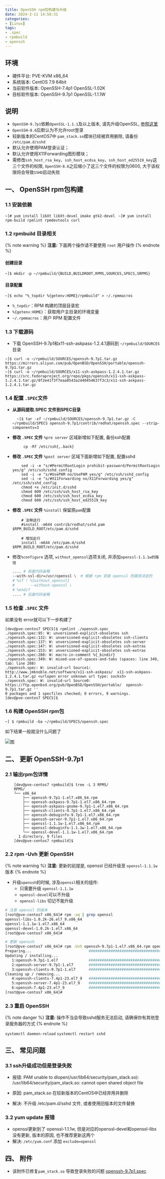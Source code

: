 ```yaml
---
title: OpenSSH rpm包构建与升级
date: 2024-3-11 14:58:31
categories: 
- [Linux]
tags: 
- .spec
- rpmbuild
- openssh
---
```



## 环境

  - 硬件平台: PVE-KVM x86_64
  - 系统版本: CentOS 7.9 64bit
  - 当前软件版本: OpenSSH-7.4p1  OpenSSL-1.02K
  - 目标软件版本: OpenSSH-9.7p1  OpenSSL-1.1.1W


## 说明

  - ```OpenSSH-9.7p1```依赖```OpenSSL-1.1.1```及以上版本, 请先升级OpenSSL, [参照这里](https://hilyso.github.io/2024/03/07/081.openssl_rpm_build/)
  - ```OpenSSH-8.6```后默认为不允许root登录
  - 较新版本的CentOS7中 ```pam_stack.so```模块已经被弃用删除, 请备份 ```/etc/pam.d/sshd``` 
  - 默认允许使用PAM登录认证；
  - 默认允许使用X11Forwarding图形模块；
  - 需修改```ssh_host_rsa_key```、```ssh_host_ecdsa_key```、```ssh_host_ed25519_key```这三个文件的权限, ```OpenSSH-8.6```之后缩小了这三个文件的权限为0600, 大于该权限将会导致```SSHD```启动失败

## 一、 OpenSSH rpm包构建

### 1.1 安装依赖

  ``` ~]# yum install libXt libXt-devel imake gtk2-devel ```
  ``` ~]# yum install rpm-build rpmlint rpmdevtools curl```

### 1.2 rpmbuild 目录相关

{% note warning %}
**注意:**
下面两个操作请不要使用 ```root``` 用户操作
{% endnote %}

#### 创建目录
  ```~]$ mkdir -p ~/rpmbuild/{BUILD,BUILDROOT,RPMS,SOURCES,SPECS,SRPMS} ```

#### 目录配置
  ``` ~]$ echo "%_topdir %{getenv:HOME}/rpmbuild" > ~/.rpmmacros ```
  - ``` %_topdir ```：RPM 构建的顶层目录宏
  - ``` %{getenv:HOME} ```：获取用户主目录的环境变量
  - ``` ~/.rpmmacros ```：用户 RPM 配置文件


### 1.3 下载源码

  - 下载 OpenSSH-9.7p1和x11-ssh-askpass-1.2.4.1源码到 ``` ~/rpmbuild/SOURCES ```目录

  ``` shell
  ~]$ curl -o ~/rpmbuild/SOURCES/openssh-9.7p1.tar.gz https://mirrors.aliyun.com/pub/OpenBSD/OpenSSH/portable/openssh-9.7p1.tar.gz
  ~]$ curl -o ~/rpmbuild/SOURCES/x11-ssh-askpass-1.2.4.1.tar.gz https://src.fedoraproject.org/repo/pkgs/openssh/x11-ssh-askpass-1.2.4.1.tar.gz/8f2e41f3f7eaa8543a2440454637f3c3/x11-ssh-askpass-1.2.4.1.tar.gz
  ```

### 1.4 配置 ```.SPEC```文件

  - **从源码提取.SPEC 文件到SPEC目录**
    ``` shell
      ~]$ tar -xf ~/rpmbuild/SOURCES/openssh-9.7p1.tar.gz -C ~/rpmbuild/SPECS openssh-9.7p1/contrib/redhat/openssh.spec --strip-components=3 
    ```

  - **修改 ```.SPEC``` 文件** ```%pre server``` 区域新增如下配置, 备份ssh配置
    ``` shell
         cp -Rf /etc/ssh{,.back}
    ```

  - **修改 ```.SPEC``` 文件** ```%post server``` 区域下面新增如下配置, 配置sshd
    ``` shell
        sed -i -e "s/#PermitRootLogin prohibit-password/PermitRootLogin yes/g" /etc/ssh/sshd_config
        sed -i -e "s/#UsePAM no/UsePAM yes/g" /etc/ssh/sshd_config
        sed -i -e "s/#X11Forwarding no/X11Forwarding yes/g" /etc/ssh/sshd_config
        chmod +x /etc/init.d/sshd
        chmod 600 /etc/ssh/ssh_host_rsa_key
        chmod 600 /etc/ssh/ssh_host_ecdsa_key
        chmod 600 /etc/ssh/ssh_host_ed25519_key
    ```


  - **修改 ```.SPEC``` 文件** ```%install``` 保留原```pam```配置
    ``` shell
        # 注释这行
        #install -m644 contrib/redhat/sshd.pam  $RPM_BUILD_ROOT/etc/pam.d/sshd
        
        # 增加此行
        install -m644 /etc/pam.d/sshd     $RPM_BUILD_ROOT/etc/pam.d/sshd
    ```

  - 修改```%configure``` 选项,  ```without_openssl```选项关闭, 并添加```openssl-1.1.1w的路径```
  
      ``` bash
      .... # 前面代码省略
      --with-ssl-dir=/usr/openssl \  # 根据 rpm 安装 openssl 的路径决定的
      # %if ! %{without_openssl}
      #       --without-openssl \
      # %endif 
      .... # 后面代码省略
      ```


### 1.5 检查 ```.SPEC``` 文件

  如果没有 error就可以下一步构建了

  ``` shell
  [dev@pve-centos7 SPECS]$ rpmlint ./openssh.spec 
  ./openssh.spec:95: W: unversioned-explicit-obsoletes ssh
  ./openssh.spec:132: W: unversioned-explicit-obsoletes ssh-clients
  ./openssh.spec:137: W: unversioned-explicit-obsoletes ssh-server
  ./openssh.spec:147: W: unversioned-explicit-obsoletes ssh-extras
  ./openssh.spec:153: W: unversioned-explicit-obsoletes ssh-extras
  ./openssh.spec:280: W: macro-in-comment %{_bindir}
  ./openssh.spec:349: W: mixed-use-of-spaces-and-tabs (spaces: line 349, tab: line 208)
  ./openssh.spec: W: invalid-url Source1: http://www.jmknoble.net/software/x11-ssh-askpass/  x11-ssh-askpass-1.2.4.1.tar.gz <urlopen error unknown url type: socks5>
  ./openssh.spec: W: invalid-url Source0: https://ftp.openbsd.org/pub/OpenBSD/OpenSSH/portable/  openssh-9.7p1.tar.gz ''
  0 packages and 1 specfiles checked; 0 errors, 9 warnings.
  [dev@pve-centos7 SPECS]$ 
  ```


### 1.6 构建 OpenSSH rpm包

  ``` ~] $ rpmbuild -ba ~/rpmbuild/SPECS/openssh.spec ```

   如下结果一般就没什么问题了

 ![图](/images/082.openssh_rpm_build.md.01.png)



## 二、 更新 OpenSSH-9.7p1

### 2.1 输出rpm包详情

  ``` shell
      [dev@pve-centos7 rpmbuild]$ tree -L 3 RPMS/
      RPMS/
      └── x86_64
          ├── openssh-9.7p1-1.el7.x86_64.rpm
          ├── openssh-askpass-9.7p1-1.el7.x86_64.rpm
          ├── openssh-askpass-gnome-9.7p1-1.el7.x86_64.rpm
          ├── openssh-clients-9.7p1-1.el7.x86_64.rpm
          ├── openssh-debuginfo-9.7p1-1.el7.x86_64.rpm
          ├── openssh-server-9.7p1-1.el7.x86_64.rpm
          ├── openssl-1.1.1w-1.el7.x86_64.rpm
          ├── openssl-debuginfo-1.1.1w-1.el7.x86_64.rpm
          └── openssl-devel-1.1.1w-1.el7.x86_64.rpm
        1 directory, 9 files
      [dev@pve-centos7 rpmbuild]$ 
  ```

### 2.2 rpm -Uvh 更新 OpenSSH

{% note warning %}
**注意:**
更新的前提是, openssl 已经升级至 ```openssl-1.1.1w``` 版本
{% endnote %}


- 升级```openssh```的时候, 涉及```openssl```相关的组件:
  - 只需要升级 ```openssl-1.1.1w``` 
  - ```openssl-devel```可以不升级
  - ```openssl-libs``` 切记不能升级

``` bash
# 注意 openssl 的版本
[root@pve-centos7 x86_64]# rpm -aq | grep openssl
openssl-libs-1.0.2k-26.el7_9.x86_64
openssl-1.1.1w-1.el7.x86_64
openssl-devel-1.0.2k-1.el7.x86_64
[root@pve-centos7 x86_64]# 

# 更新 openssh
[root@pve-centos7 x86_64]# rpm -Uvh openssh-9.7p1-1.el7.x86_64.rpm openssh-server-9.7p1-1.el7.x86_64.rpm openssh-clients-9.7p1-1.el7.x86_64.rpm 
Preparing...                          ################################# [100%]
Updating / installing...
   1:openssh-9.7p1-1.el7              ################################# [ 17%]
   2:openssh-server-9.7p1-1.el7       ################################# [ 33%]
   3:openssh-clients-9.7p1-1.el7      ################################# [ 50%]
Cleaning up / removing...
   4:openssh-clients-7.4p1-23.el7_9   ################################# [ 67%]
   5:openssh-server-7.4p1-23.el7_9    ################################# [ 83%]
   6:openssh-7.4p1-23.el7_9           ################################# [100%]
[root@pve-centos7 x86_64]# 
```

### 2.3 重启 OpenSSH

  {% note danger  %}
  **注意:**
  操作不当会导致sshd服务无法启动, 请确保你有其他登录服务器的方式
  {% endnote %}


  ``` systemctl daemon-reload ```
  ``` systemctl restart sshd ```


## 三、 常见问题


### 3.1 ssh升级成功但是登录失败

  - 报错: PAM unable to dlopen(/usr/lib64/security/pam_stack.so): /usr/lib64/security/pam_stack.so: cannot open shared object file
  
  - 原因: pam_stack.so 在较新版本的CentOS中已经弃用并删除

  - 解决: 不升级 /etc/pam.d/sshd 文件, 或者使用旧版本的文件替换


### 3.2 yum update 报错

  - openssl更新到了 openssl-1.1.1w, 但是对应的openssl-devel和openssl-libs没有更新, 版本的原因, 也不推荐更新这两个
  - 解决: ```/etc/yum.conf``` 添加 ``` exclude=openssl ```

## 四、 附件

  - 该附件已修复```pam_stack.so``` 导致登录失败的问题
  [openssh-9.7p1.spec](/download/openssh-9.7p1.spec)
